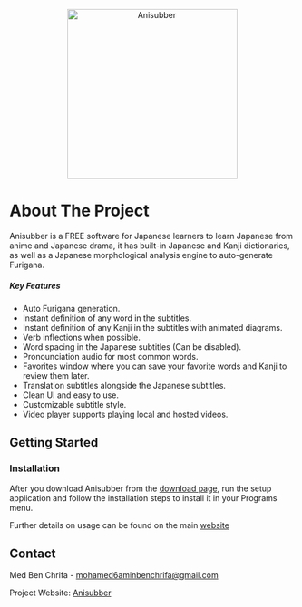<p align="center">
    <img scr="" width="300" alt="Anisubber"/>
</p>

# About The Project

Anisubber is a FREE software for Japanese learners to learn Japanese from anime and Japanese drama, it has built-in Japanese and Kanji dictionaries, as well as a Japanese morphological analysis engine to auto-generate Furigana.

##### Key Features

* Auto Furigana generation.
* Instant definition of any word in the subtitles.
* Instant definition of any Kanji in the subtitles with animated diagrams.
* Verb inflections when possible.
* Word spacing in the Japanese subtitles (Can be disabled).
* Pronounciation audio for most common words.
* Favorites window where you can save your favorite words and Kanji to review them later.
* Translation subtitles alongside the Japanese subtitles.
* Clean UI and easy to use.
* Customizable subtitle style.
* Video player supports playing local and hosted videos.

## Getting Started

### Installation

After you download Anisubber from the <a href="download.html" target="_blank">download page</a>, run the setup application and follow the installation steps to install it in your Programs menu.

Further details on usage can be found on the main [website]()

## Contact

Med Ben Chrifa - mohamed6aminbenchrifa@gmail.com

Project Website: [Anisubber]()